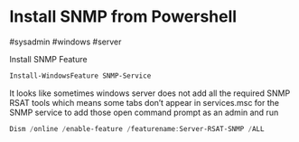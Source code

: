 # Install SNMP from Powershell
#sysadmin #windows #server 

Install SNMP Feature
```powershell
Install-WindowsFeature SNMP-Service
```

It looks like sometimes windows server does not add all the required SNMP RSAT tools which means some tabs don’t appear in services.msc for the SNMP service to add those open command prompt as an admin and run

```powershell
Dism /online /enable-feature /featurename:Server-RSAT-SNMP /ALL
```